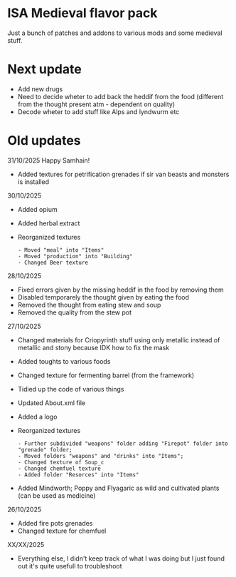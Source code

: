 # ISA Medieval flavor pack

Just a bunch of patches and addons to various mods and some medieval stuff.

# Next update

- Add new drugs
- Need to decide wheter to add back the heddif from the food (different from the thought present atm - dependent on quality)
- Decode wheter to add stuff like Alps and lyndwurm etc

# Old updates

31/10/2025 Happy Samhain!
- Added textures for petrification grenades if sir van beasts and monsters is installed

30/10/2025
- Added opium
- Added herbal extract
- Reorganized textures

      - Moved "meal" into "Items"
      - Moved "production" into "Building"
      - Changed Beer texture

28/10/2025
- Fixed errors given by the missing heddif in the food by removing them
- Disabled temporarely the thought given by eating the food
- Removed the thought from eating stew and soup
- Removed the quality from the stew pot

27/10/2025
- Changed materials for Criopyrinth stuff using only metallic instead of metallic and stony because IDK how to fix the mask
- Added toughts to various foods
- Changed texture for fermenting barrel (from the framework)
- Tidied up the code of various things
- Updated About.xml file
- Added a logo
- Reorganized textures
  
      - Further subdivided "weapons" folder adding "Firepot" folder into "grenade" folder;
      - Moved folders "weapons" and "drinks" into "Items";
      - Changed texture of Soup_c
      - Changed chemfuel texture
      - Added folder "Resorces" into "Items"
  
- Added Mindworth; Poppy and Flyagaric as wild and cultivated plants (can be used as medicine) 
  

26/10/2025
- Added fire pots grenades
- Changed texture for chemfuel

XX/XX/2025

- Everything else, I didn't keep track of what I was doing but I just found out it's quite usefull to troubleshoot

